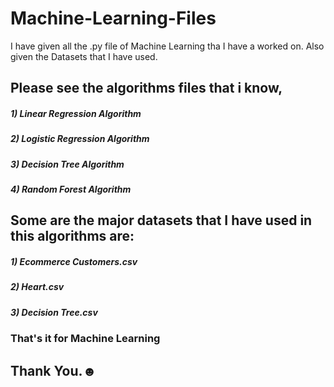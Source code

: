 # Machine-Learning-Files

I have given all the .py file of Machine Learning tha I have a worked on. Also given the Datasets that I have used.

## Please see the algorithms files that i know,
##### 1) Linear Regression Algorithm
##### 2) Logistic Regression Algorithm
##### 3) Decision Tree Algorithm
##### 4) Random Forest Algorithm

## Some are the major datasets that I have used in this algorithms are:
##### 1) Ecommerce Customers.csv
##### 2) Heart.csv
##### 3) Decision Tree.csv



### That's it for Machine Learning
## Thank You.☻
